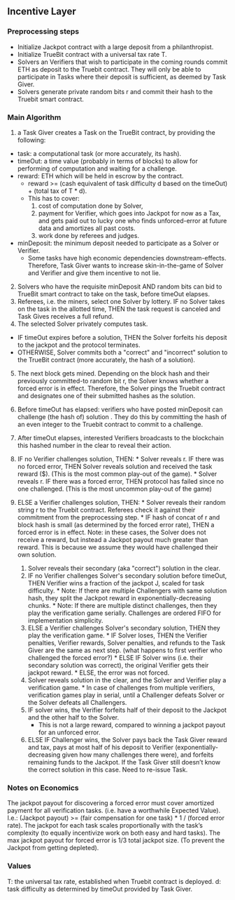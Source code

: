 ## Incentive Layer

### Preprocessing steps
* Initialize Jackpot contract with a large deposit from a philanthropist.
* Initialize TrueBit contract with a universal tax rate T.
* Solvers an Verifiers that wish to participate in the coming rounds commit ETH as deposit to the Truebit contract. They will only be able to participate in Tasks where their deposit is sufficient, as deemed by Task Giver.
* Solvers generate private random bits r and commit their hash to the Truebit smart contract.

### Main Algorithm
1. a Task Giver creates a Task on the TrueBit contract, by providing the following:
  * task: a computational task (or more accurately, its hash).
  * timeOut: a time value (probably in terms of blocks) to allow for performing of computation and waiting for a challenge.
  * reward: ETH which will be held in escrow by the contract.
    * reward >= (cash equivalent of task difficulty d based on the timeOut) + (total tax of T * d).
    * This has to cover:
      1. cost of computation done by Solver,
      2. payment for Verifier, which goes into Jackpot for now as a Tax, and gets paid out to lucky one who finds unforced-error at future data and amortizes all past costs.
      3. work done by referees and judges.
  * minDeposit: the minimum deposit needed to participate as a Solver or Verifier.
    * Some tasks have high economic dependencies downstream-effects. Therefore, Task Giver wants to increase skin-in-the-game of Solver and Verifier and give them incentive to not lie.

2. Solvers who have the requisite minDeposit AND random bits can bid to TrueBit smart contract to take on the task, before timeOut elapses.
3. Referees, i.e. the miners, select one Solver by lottery.
IF no Solver takes on the task in the allotted time, THEN the task request is canceled and Task Gives receives a full refund.
4. The selected Solver privately computes task.
  * IF timeOut expires before a solution, THEN the Solver forfeits his deposit to the jackpot and the protocol terminates.
  * OTHERWISE, Solver commits both a "correct" and "incorrect" solution to the TrueBit contract (more accurately, the hash of a solution).

5. The next block gets mined. Depending on the block hash and their previously committed-to random bit r, the Solver knows whether a forced error is in effect. Therefore, the Solver pings the Truebit contract and designates one of their submitted hashes as the solution.

6. Before timeOut has elapsed: verifiers who have posted minDeposit can challenge (the hash of) solution . They do this by committing the hash of an even integer to the Truebit contract to commit to a challenge.

7. After timeOut elapses, interested Verifiers broadcasts to the blockchain this hashed number in the clear to reveal their action.
  1. IF no Verifier challenges solution, THEN:
    * Solver reveals r. IF there was no forced error, THEN Solver reveals solution and received the task reward ($). (This is the most common play-out of the game).
    * Solver reveals r. IF there was a forced error, THEN protocol has failed since no one challenged. (This is the most uncommon play-out of the game)
  2. ELSE a Verifier challenges solution, THEN:
    * Solver reveals their random string r to the Truebit contract. Referees check it against their commitment from the preprocessing step.
    *  IF hash of concat of r and block hash is small (as determined by the forced error rate), THEN a forced error is in effect. Note: in these cases, the Solver does not receive a reward, but instead a Jackpot payout much greater than reward. This is because we assume they would have challenged their own solution.
        1.  Solver reveals their secondary (aka "correct") solution in the clear.
        2. IF no Verifier challenges Solver's secondary solution before timeOut, THEN Verifier wins a fraction of the jackpot J, scaled for task difficulty.
          *  Note: If there are multiple Challengers with same solution hash, they split the Jackpot reward in exponentially-decreasing chunks.
          * Note: If there are multiple distinct challenges, then they play the verification game serially. Challenges are ordered FIFO for implementation simplicity.
        3. ELSE a Verifier challenges Solver's secondary solution, THEN they play the verification game.
          * IF Solver loses, THEN the Verifier penalties, Verifier rewards, Solver penalties, and refunds to the Task Giver are the same as next step. (what happens to first verifier who challenged the forced error?)
          * ELSE IF Solver wins (i.e. their secondary solution was correct), the original Verifier gets their jackpot reward.
    * ELSE, the error was not forced.
        1. Solver reveals solution in the clear, and the Solver and Verifier play a verification game.
          * In case of challenges from multiple verifiers, verification games play in serial, until a Challenger defeats Solver or the Solver defeats all Challengers.
        2. IF solver wins, the Verifier forfeits half of their deposit to the Jackpot and the other half to the Solver.
            * This is not a large reward, compared to winning a jackpot payout for an unforced error.
        3. ELSE IF Challenger wins, the Solver pays back the Task Giver reward and tax, pays at most half of his deposit to Verifier (exponentially-decreasing given how many challenges there were), and forfeits remaining funds to the Jackpot. If the Task Giver still doesn’t know the correct solution in this case. Need to re-issue Task.

### Notes on Economics
The jackpot payout for discovering a forced error must cover amortized payment for all verification tasks. (i.e. have a worthwhile Expected Value).
I.e.: (Jackpot payout) >= (fair compensation for one task) * 1 / (forced error rate).
The jackpot for each task scales proportionally with the task’s complexity (to equally incentivize work on both easy and hard tasks).
The max jackpot payout for forced error is 1/3 total jackpot size. (To prevent the Jackpot from getting depleted).

### Values
T: the universal tax rate, established when Truebit contract is deployed.
d: task difficulty as determined by timeOut provided by Task Giver.